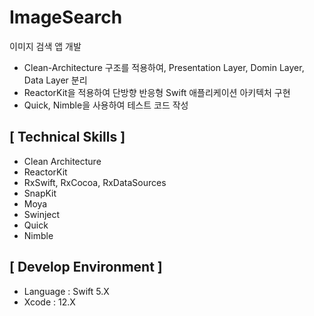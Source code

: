 # ImageSearch
이미지 검색 앱 개발
- Clean-Architecture 구조를 적용하여, Presentation Layer, Domin Layer, Data Layer 분리
- ReactorKit을 적용하여 단방향 반응형 Swift 애플리케이션 아키텍처 구현
- Quick, Nimble을 사용하여 테스트 코드 작성

## [ Technical Skills ]
- Clean Architecture
- ReactorKit
- RxSwift, RxCocoa, RxDataSources
- SnapKit
- Moya
- Swinject
- Quick
- Nimble

## [ Develop Environment ]
- Language : Swift 5.X
- Xcode : 12.X
